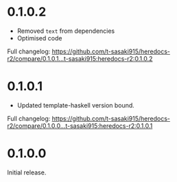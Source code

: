 # 0.1.0.2
- Removed `text` from dependencies
- Optimised code

Full changelog: https://github.com/t-sasaki915/heredocs-r2/compare/0.1.0.1...t-sasaki915:heredocs-r2:0.1.0.2

# 0.1.0.1
- Updated template-haskell version bound.

Full changelog: https://github.com/t-sasaki915/heredocs-r2/compare/0.1.0.0...t-sasaki915:heredocs-r2:0.1.0.1

# 0.1.0.0
Initial release.